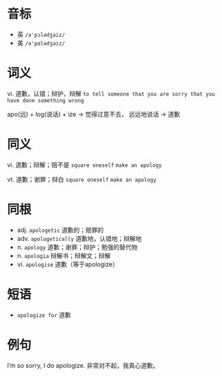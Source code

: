 # 音标

- 英 `/ə'pɔlədʒaiz/`
- 美 `/ə'pɑlədʒaɪz/`

# 词义

vi. 道歉，认错；辩护，辩解
`to tell someone that you are sorry that you have done something wrong`



apo(远) + log(说话) + ize → 觉得过意不去， 远远地说话 → 道歉

# 同义

vi. 道歉；辩解；赔不是
`square oneself` `make an apology`

vt. 道歉；谢罪；辩白
`square oneself` `make an apology`

# 同根

- adj. `apologetic` 道歉的；赔罪的
- adv. `apologetically` 道歉地，认错地；辩解地
- n. `apology` 道歉；谢罪；辩护；勉强的替代物
- n. `apologia` 辩解书；辩解文；辩解
- vi. `apologise` 道歉（等于apologize）

# 短语

- `apologize for` 道歉

# 例句

I’m so sorry, I do apologize.
非常对不起，我真心道歉。


